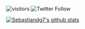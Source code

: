 
![visitors](https://visitor-badge.glitch.me/badge?page_id=sebastiandg7.sebastiandg7)
![Twitter Follow](https://img.shields.io/twitter/follow/sebastiandg7?style=social)

[![Sebastiandg7's github stats](https://github-readme-stats.vercel.app/api?username=sebastiandg7)](https://github.com/anuraghazra/github-readme-stats)
